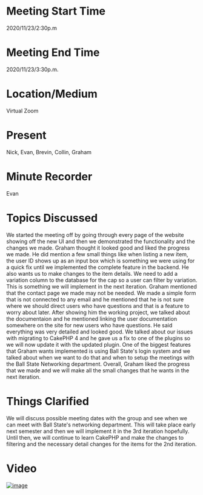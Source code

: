 # Meeting Start Time
2020/11/23/2:30p.m 

# Meeting End Time
2020/11/23/3:30p.m. 

# Location/Medium
Virtual Zoom

# Present
Nick, Evan, Brevin, Collin, Graham  

# Minute Recorder
Evan

# Topics Discussed  
We started the meeting off by going through every page of the website showing off the new UI and then we demonstrated the functionality and the changes we made. Graham thought it looked good and liked the progress we made. He did mention a few small things like when listing a new item, the user ID shows up as an input box which is something we were using for a quick fix until we implemented the complete feature in the backend. He also wants us to make changes to the item details. We need to add a variation column to the database for the cap so a user can filter by variation. This is something we will implement in the next iteration. Graham mentioned that the contact page we made may not be needed. We made a simple form that is not connected to any email and he mentioned that he is not sure where we should direct users who have questions and that is a feature to worry about later. After showing him the working project, we talked about the documentaion and he mentioned linking the user documentation somewhere on the site for new users who have questions. He said everything was very detailed and looked good. We talked about our issues with migrating to CakePHP 4 and he gave us a fix to one of the plugins so we will now update it with the updated plugin. One of the biggest features that Graham wants implemented is using Ball State's login system and we talked about when we want to do that and when to setup the meetings with the Ball State Networking department. Overall, Graham liked the progress that we made and we will make all the small changes that he wants in the next iteration.


# Things Clarified
We will discuss possible meeting dates with the group and see when we can meet with Ball State's networking department. This will take place early next semester and then we will implement it
in the 3rd iteration hopefully. Until then, we will continue to learn CakePHP and make the changes to filtering and the necessary detail changes for the items for the 2nd iteration. 

# Video  
[![image](http://img.youtube.com/vi/TIQ46D8cHXI/0.jpg)](http://www.youtube.com/watch?v=TIQ46D8cHXI "Meeting Image")
